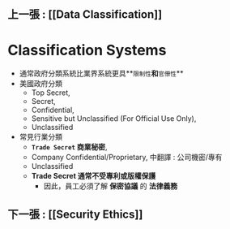## 上一張 : [[Data Classification]]
# Classification Systems

- 通常政府分類系統比業界系統更具**`限制性`**和**`官僚性`**
- 美國政府分類
	- Top Secret, 
	- Secret, 
	- Confidential, 
	- Sensitive but Unclassified (For Official Use Only), 
	- Unclassified
- 常見行業分類
	- **`Trade Secret` 商業秘密**,
	- Company Confidential/Proprietary, 中翻譯 : 公司機密/專有
	- Unclassified
	- **Trade Secret 通常不受專利或版權保護**
		- 因此，員工必須了解 **保密協議** 的 **法律義務**




## 下一張 : [[Security Ethics]]